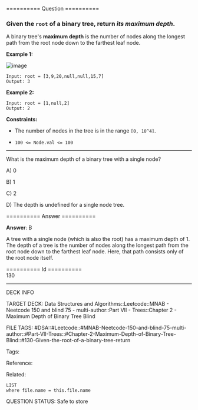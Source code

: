 ========== Question ==========  

### Given the `root` of a binary tree, return _its maximum depth_.

A binary tree's **maximum depth** is the number of nodes along the longest path
from the root node down to the farthest leaf node.

**Example 1:**

![image](https://imagedelivery.net/CLfkmk9Wzy8_9HRyug4EVA/4601cb74-8473-4e92-bf42-b0406178d900/public)

```
Input: root = [3,9,20,null,null,15,7]
Output: 3
```

**Example 2:**

```
Input: root = [1,null,2]
Output: 2
```

**Constraints:**

- The number of nodes in the tree is in the range `[0, 10^4]`.

- `100 <= Node.val <= 100`

---

What is the maximum depth of a binary tree with a single node?

A) 0

B) 1

C) 2

D) The depth is undefined for a single node tree.  

========== Answer ==========  

**Answer**: B

A tree with a single node (which is also the root) has a maximum depth of 1. The
depth of a tree is the number of nodes along the longest path from the root node
down to the farthest leaf node. Here, that path consists only of the root node
itself.

========== Id ==========  
130

---

DECK INFO

TARGET DECK: Data Structures and Algorithms::Leetcode::MNAB - Neetcode 150 and blind 75 - multi-author::Part VII - Trees::Chapter 2 - Maximum Depth of Binary Tree Blind

FILE TAGS: #DSA::#Leetcode::#MNAB-Neetcode-150-and-blind-75-multi-author::#Part-VII-Trees::#Chapter-2-Maximum-Depth-of-Binary-Tree-Blind::#130-Given-the-root-of-a-binary-tree-return

Tags:

Reference:

Related:

```dataview
LIST
where file.name = this.file.name
```
QUESTION STATUS: Safe to store
